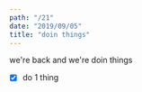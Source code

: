 ```yaml
---
path: "/21"
date: "2019/09/05"
title: "doin things"
---
```


we're back and we're doin things

- [x] do 1 thing
